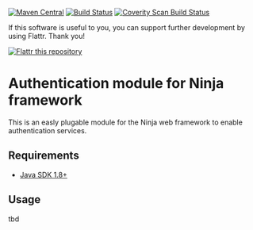 [![Maven Central](https://maven-badges.herokuapp.com/maven-central/de.svenkubiak/ninja-authentication-module/badge.svg)](https://maven-badges.herokuapp.com/maven-central/de.svenkubiak/ninja-authentication-module)
[![Build Status](https://secure.travis-ci.org/svenkubiak/ninja-authentication.png?branch=master)](http://travis-ci.org/svenkubiak/ninja-authentication)
[![Coverity Scan Build Status](https://scan.coverity.com/projects/4076/badge.svg)](https://scan.coverity.com/projects/4076)

If this software is useful to you, you can support further development by using Flattr. Thank you!

[![Flattr this repository](http://api.flattr.com/button/flattr-badge-large.png)](https://flattr.com/submit/auto?user_id=svenkubiak&url=https://github.com/svenkubiak/ninja-authentication&title=ninja-authentication&language=en&tags=github&category=software)


Authentication module for Ninja framework
=====================
This is an easly plugable module for the Ninja web framework to enable authentication services.

Requirements
------------------

- [Java SDK 1.8+][1]

Usage
-----

tbd

[1]: http://www.oracle.com/technetwork/java/javase/downloads/index.html